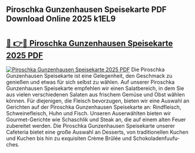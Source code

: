 ## Piroschka Gunzenhausen Speisekarte PDF Download Online 2025 k1EL9

# <h2><a href="http://gc9r53.nevu.top/?p=Piroschka+Gunzenhausen+Speisekarte">🔗 👉🔴 Piroschka Gunzenhausen Speisekarte 2025 PDF</a></h2>

[![Piroschka Gunzenhausen Speisekarte 2025 PDF](https://i.imgur.com/dBaPXMq.png)](http://gc9r53.nevu.top/?p=Piroschka+Gunzenhausen+Speisekarte)
Die Piroschka Gunzenhausen Speisekarte ist eine Gelegenheit, den Geschmack zu genießen und etwas für sich selbst zu wählen. Auf unserer Piroschka Gunzenhausen Speisekarte empfehlen wir einen Salatbereich, in dem Sie aus vielen verschiedenen Salaten aus frischem Gemüse und Obst wählen können. Für diejenigen, die Fleisch bevorzugen, bieten wir eine Auswahl an Gerichten auf der Piroschka Gunzenhausen Speisekarte an: Rindfleisch, Schweinefleisch, Huhn und Fisch. Unseren Auserwählten bieten wir Gourmet-Gerichte wie Schaschlik und Steak an, die auf einem alten Feuer zubereitet werden. Die Piroschka Gunzenhausen Speisekarte unserer Cafeteria bietet eine große Auswahl an Desserts, von traditionellen Kuchen und Kuchen bis hin zu exquisiten Crème Brûlée und Schokoladenfuufu-ches.
